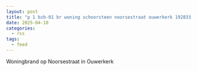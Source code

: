 ```yaml
---
layout: post
title: "p 1 bzb-01 br woning schoorsteen noorsestraat ouwerkerk 192833 192859"
date: 2025-04-10
categories: 
  - rss
tags: 
  - feed
---
```


Woningbrand op Noorsestraat in Ouwerkerk
